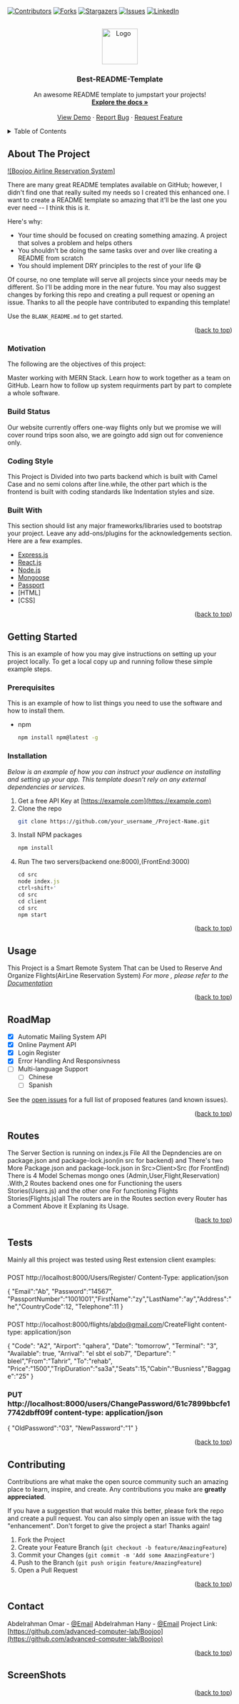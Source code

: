 
<div id="top"></div>
<!--
*** Thanks for checking out the Best-README-Template. If you have a suggestion
*** that would make this better, please fork the repo and create a pull request
*** or simply open an issue with the tag "enhancement".
*** Don't forget to give the project a star!
*** Thanks again! Now go create something AMAZING! :D
-->



<!-- PROJECT SHIELDS -->
<!--
*** I'm using markdown "reference style" links for readability.
*** Reference links are enclosed in brackets [ ] instead of parentheses ( ).
*** See the bottom of this document for the declaration of the reference variables
*** for contributors-url, forks-url, etc. This is an optional, concise syntax you may use.
*** https://www.markdownguide.org/basic-syntax/#reference-style-links
-->
[![Contributors][contributors-shield]][contributors-url]
[![Forks][forks-shield]][forks-url]
[![Stargazers][stars-shield]][stars-url]
[![Issues][issues-shield]][issues-url]
[![LinkedIn][linkedin-shield]][linkedin-url]



<!-- PROJECT LOGO -->
<br />
<div align="center">
  <a href="https://github.com/othneildrew/Best-README-Template">
    <img src="images/logo.png" alt="Logo" width="80" height="80">
  </a>

  <h3 align="center">Best-README-Template</h3>

  <p align="center">
    An awesome README template to jumpstart your projects!
    <br />
    <a href="https://github.com/othneildrew/Best-README-Template"><strong>Explore the docs »</strong></a>
    <br />
    <br />
    <a href="https://github.com/othneildrew/Best-README-Template">View Demo</a>
    ·
    <a href="https://github.com/othneildrew/Best-README-Template/issues">Report Bug</a>
    ·
    <a href="https://github.com/othneildrew/Best-README-Template/issues">Request Feature</a>
  </p>
</div>



<!-- TABLE OF CONTENTS -->
<details>
  <summary>Table of Contents</summary>
  <ol>
    <li>
      <a href="#about-the-project">About The Project</a>
      <ul>
        <li><a href="#built-with">Built With</a></li>
      </ul>
    </li>
    <li>
      <a href="#getting-started">Getting Started</a>
      <ul>
        <li><a href="#prerequisites">Prerequisites</a></li>
        <li><a href="#installation">Installation</a></li>
      </ul>
    </li>
    <li><a href="#usage">Usage</a></li>
    <li><a href="#roadmap">Roadmap</a></li>
    <li><a href="#contributing">Contributing</a></li>
    <li><a href="#license">License</a></li>
    <li><a href="#contact">Contact</a></li>
    <li><a href="#screenshots">ScreenShots</a></li>
  </ol>
</details>



<!-- ABOUT THE PROJECT -->
## About The Project

[![Boojoo Airline Reservation System]](https://example.com)

There are many great README templates available on GitHub; however, I didn't find one that really suited my needs so I created this enhanced one. I want to create a README template so amazing that it'll be the last one you ever need -- I think this is it.

Here's why:
* Your time should be focused on creating something amazing. A project that solves a problem and helps others
* You shouldn't be doing the same tasks over and over like creating a README from scratch
* You should implement DRY principles to the rest of your life :smile:

Of course, no one template will serve all projects since your needs may be different. So I'll be adding more in the near future. You may also suggest changes by forking this repo and creating a pull request or opening an issue. Thanks to all the people have contributed to expanding this template!

Use the `BLANK_README.md` to get started.

<p align="right">(<a href="#top">back to top</a>)</p>

<!-- MOTIVATION -->
### Motivation

The following are the objectives of this project:

Master working with MERN Stack.
Learn how to work together as a team on GitHub.
Learn how to follow up system requirments part by part to complete a whole software.


<!-- BUILD STATUS -->
### Build Status
Our website currently offers one-way flights only but we promise we will cover round trips soon
also, we are goingto add sign out for convenience only.



<!-- CODING STYLE -->
### Coding Style
This Project is Divided into two parts backend which is built with Camel Case and no semi colons after line.while, the other part which is the frontend
is built with coding standards like Indentation styles and size.



<!-- BUILT WITH -->
### Built With

This section should list any major frameworks/libraries used to bootstrap your project. Leave any add-ons/plugins for the acknowledgements section. Here are a few examples.

* [Express.js](https://expressjs.com/)
* [React.js](https://reactjs.org/)
* [Node.js](https://nodejs.org/)
* [Mongoose](https://mongoosejs.com/)
* [Passport](http://www.passportjs.org/)
* [HTML]
* [CSS]


<p align="right">(<a href="#top">back to top</a>)</p>



<!-- GETTING STARTED -->
## Getting Started

This is an example of how you may give instructions on setting up your project locally.
To get a local copy up and running follow these simple example steps.

### Prerequisites

This is an example of how to list things you need to use the software and how to install them.
* npm
  ```sh
  npm install npm@latest -g
  ```

### Installation

_Below is an example of how you can instruct your audience on installing and setting up your app. This template doesn't rely on any external dependencies or services._

1. Get a free API Key at [https://example.com](https://example.com)
2. Clone the repo
   ```sh
   git clone https://github.com/your_username_/Project-Name.git
   ```
3. Install NPM packages
   ```sh
   npm install
   ```
4. Run The two servers(backend one:8000),(FrontEnd:3000)
   ```js
   cd src
   node index.js
   ctrl+shift+'
   cd src
   cd client
   cd src
   npm start
   ```

<p align="right">(<a href="#top">back to top</a>)</p>



<!-- USAGE EXAMPLES -->
## Usage

This Project is a Smart Remote System That can be Used to Reserve And Organize Flights(AirLine Reservation System)
_For more , please refer to the [Documentation](https://en.wikipedia.org/wiki/Airline_reservations_system)_   

<p align="right">(<a href="#top">back to top</a>)</p>



<!-- ROADMAP -->
## RoadMap

- [x] Automatic Mailing System API
- [x] Online Payment API
- [x] Login Register
- [x] Error Handling And Responsivness
- [ ] Multi-language Support
    - [ ] Chinese
    - [ ] Spanish

See the [open issues](https://github.com/othneildrew/Best-README-Template/issues) for a full list of proposed features (and known issues).

<p align="right">(<a href="#top">back to top</a>)</p>


<!-- ROUTES -->
## Routes

The Server Section is running on index.js File All the Depndencies are on package.json and package-lock.json(in src for backend)
and There's two More Package.json and package-lock.json in Src>Client>Src (for FrontEnd)
There is 4 Model Schemas mongo ones (Admin,User,Flight,Reservation) .With,2 Routes backend ones one for Functioning the users Stories(Users.js) 
and the other one For functioning Flights Stories(Flights.js)all The routers are in the Routes section every Router has a Comment
Above it Explaning its Usage.

<p align="right">(<a href="#top">back to top</a>)</p>

<!-- TESTS -->
## Tests

Mainly all this project was tested using Rest extension client
examples:
###
 POST http://localhost:8000/Users/Register/ 
 Content-Type: application/json

{
"Email":"Ab", "Password":"14567", "PassportNumber":"1001001","FirstName":"zy","LastName":"ay","Address":"he","CountryCode":12,
"Telephone":11
}

###
POST http://localhost:8000/flights/abdo@gmail.com/CreateFlight 
content-type: application/json

{ "Code": "A2", "Airport": "qahera", "Date": "tomorrow", "Terminal": "3", "Available": true, "Arrival": "el sbt el sob7", "Departure": " bleel","From":"Tahrir", "To":"rehab", "Price":"1500","TripDuration":"sa3a","Seats":15,"Cabin":"Busniess","Baggage":"25" }

### PUT http://localhost:8000/users/ChangePassword/61c7899bbcfe17742dbff09f content-type: application/json

{
"OldPassword":"03", "NewPassword":"1"
}

<p align="right">(<a href="#top">back to top</a>)</p>

<!-- CONTRIBUTING -->
## Contributing

Contributions are what make the open source community such an amazing place to learn, inspire, and create. Any contributions you make are **greatly appreciated**.

If you have a suggestion that would make this better, please fork the repo and create a pull request. You can also simply open an issue with the tag "enhancement".
Don't forget to give the project a star! Thanks again!

1. Fork the Project
2. Create your Feature Branch (`git checkout -b feature/AmazingFeature`)
3. Commit your Changes (`git commit -m 'Add some AmazingFeature'`)
4. Push to the Branch (`git push origin feature/AmazingFeature`)
5. Open a Pull Request

<p align="right">(<a href="#top">back to top</a>)</p>



<!-- CONTACT -->
## Contact

Abdelrahman Omar - [@Email](miro29147@gmail.com)
Abdelrahman Hany - [@Email](abdo.hany1998@gmail.com)
Project Link: [https://github.com/advanced-computer-lab/Boojoo](https://github.com/advanced-computer-lab/Boojoo)

<p align="right">(<a href="#top">back to top</a>)</p>





<!-- SCREENSHOTS -->
## ScreenShots


<p align="right">(<a href="#top">back to top</a>)</p>



<!-- MARKDOWN LINKS & IMAGES -->
<!-- https://www.markdownguide.org/basic-syntax/#reference-style-links -->
[contributors-shield]: https://img.shields.io/github/contributors/othneildrew/Best-README-Template.svg?style=for-the-badge
[contributors-url]: https://github.com/othneildrew/Best-README-Template/graphs/contributors
[forks-shield]: https://img.shields.io/github/forks/othneildrew/Best-README-Template.svg?style=for-the-badge
[forks-url]: https://github.com/othneildrew/Best-README-Template/network/members
[stars-shield]: https://img.shields.io/github/stars/othneildrew/Best-README-Template.svg?style=for-the-badge
[stars-url]: https://github.com/othneildrew/Best-README-Template/stargazers
[issues-shield]: https://img.shields.io/github/issues/othneildrew/Best-README-Template.svg?style=for-the-badge
[issues-url]: https://github.com/othneildrew/Best-README-Template/issues
[license-shield]: https://img.shields.io/github/license/othneildrew/Best-README-Template.svg?style=for-the-badge
[license-url]: https://github.com/othneildrew/Best-README-Template/blob/master/LICENSE.txt
[linkedin-shield]: https://img.shields.io/badge/-LinkedIn-black.svg?style=for-the-badge&logo=linkedin&colorB=555
[linkedin-url]: https://linkedin.com/in/othneildrew
[product-screenshot]: images/screenshot.png
